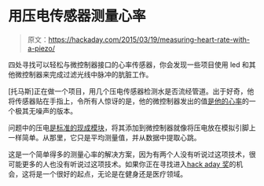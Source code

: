 # 用压电传感器测量心率

> 原文：<https://hackaday.com/2015/03/19/measuring-heart-rate-with-a-piezo/>

四处寻找可以轻松与微控制器接口的心率传感器，你会发现一些项目使用 led 和其他微控制器来完成过滤光线中脉冲的肮脏工作。

[托马斯]正在做一个项目，用几个压电传感器检测水是否流经管道。出于好奇，他将传感器贴在手指上，令所有人惊讶的是，他的微控制器发出的值[是他的心率](http://www.ohnitsch.net/2015/03/18/measuring-heart-rate-with-a-piezoelectric-vibration-sensor/)的一个极其无噪声的版本。

问题中的压电[是标准的现成模块](http://www.dfrobot.com/index.php?route=product/product&product_id=399)，将其添加到微控制器就像将压电放在模拟引脚上一样简单。从那里，它只是平均测量值，并从数据中提取心跳。

这是一个简单得多的测量心率的解决方案，因为有两个人没有听说过这项技术，很可能更多的人也没有听说过这项技术。如果你正在寻找进入[hack aday 奖](http://hackaday.io/prize)的机会，这将是一个很好的起点，无论是在健身还是医疗领域。